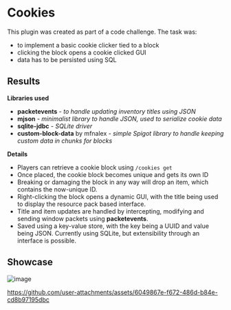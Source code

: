 # Cookies

This plugin was created as part of a code challenge. The task was:
- to implement a basic cookie clicker tied to a block
- clicking the block opens a cookie clicked GUI
- data has to be persisted using SQL

## Results

**Libraries used**
- **packetevents** - *to handle updating inventory titles using JSON*
- **mjson** - *minimalist library to handle JSON, used to serialize cookie data*
- **sqlite-jdbc** - *SQLite driver*
- **custom-block-data** by mfnalex - *simple Spigot library to handle keeping custom data in chunks for blocks*

**Details**
- Players can retrieve a cookie block using `/cookies get`
- Once placed, the cookie block becomes unique and gets its own ID
- Breaking or damaging the block in any way will drop an item, which contains the now-unique ID.
- Right-clicking the block opens a dynamic GUI, with the title being used to display the resource pack based interface.
- Title and item updates are handled by intercepting, modifying and sending window packets using **packetevents**.
- Saved using a key-value store, with the key being a UUID and value being JSON. Currently using SQLite, but extensibility through an interface is possible.

## Showcase

![image](https://github.com/user-attachments/assets/09f65bc4-6fbd-4f54-b264-0f05b7659ae4)

https://github.com/user-attachments/assets/6049867e-f672-486d-b84e-cd8b97195dbc

